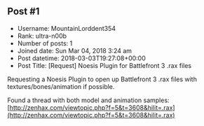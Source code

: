 ## Post #1
- Username: MountainLorddent354
- Rank: ultra-n00b
- Number of posts: 1
- Joined date: Sun Mar 04, 2018 3:24 am
- Post datetime: 2018-03-03T19:27:08+00:00
- Post Title: [Request] Noesis Plugin for Battlefront 3 .rax files

Requesting a Noesis Plugin to open up Battlefront 3 .rax files with textures/bones/animation if possible.

Found a  thread with both model and animation samples: [http://zenhax.com/viewtopic.php?f=5&t=3608&hilit=.rax](http://zenhax.com/viewtopic.php?f=5&t=3608&hilit=.rax)
